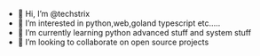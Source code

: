 - 👋 Hi, I’m @techstrix
- 👀 I’m interested in python,web,goland typescript etc..... 
- 🌱 I’m currently learning python advanced stuff and system stuff
- 💞️ I’m looking to collaborate on open source projects

<!---
techstrix/techstrix is a ✨ special ✨ repository because its `README.md` (this file) appears on your GitHub profile.
You can click the Preview link to take a look at your changes.
--->
